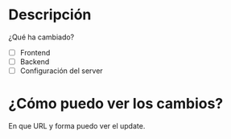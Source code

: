 # Descripción
¿Qué ha cambiado?

- [ ] Frontend
- [ ] Backend
- [ ] Configuración del server

# ¿Cómo puedo ver los cambios?
En que URL y forma puedo ver el update.
